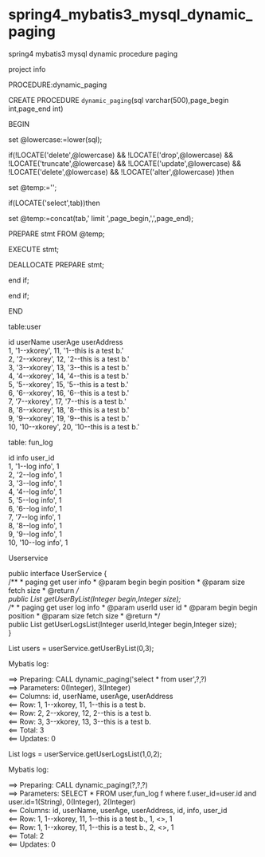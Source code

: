 # spring4_mybatis3_mysql_dynamic_paging
spring4 mybatis3 mysql dynamic procedure paging 

project info








PROCEDURE:dynamic_paging 

CREATE PROCEDURE  `dynamic_paging`(sql varchar(500),page_begin int,page_end int)

BEGIN

set @lowercase:=lower(sql);

if(!LOCATE('delete',@lowercase) && !LOCATE('drop',@lowercase) && !LOCATE('truncate',@lowercase) && !LOCATE('update',@lowercase) && !LOCATE('delete',@lowercase) && !LOCATE('alter',@lowercase) )then

set @temp:='';

if(LOCATE('select',tab))then

set @temp:=concat(tab,' limit ',page_begin,',',page_end);

PREPARE stmt FROM @temp;

EXECUTE stmt;

DEALLOCATE PREPARE stmt;

end if;

end if;

END 





table:user 

id   userName  userAge     userAddress     
1, '1--xkorey', 11, '1--this is a test b.'  
2, '2--xkorey', 12, '2--this is a test b.'  
3, '3--xkorey', 13, '3--this is a test b.'  
4, '4--xkorey', 14, '4--this is a test b.'  
5, '5--xkorey', 15, '5--this is a test b.'  
6, '6--xkorey', 16, '6--this is a test b.'  
7, '7--xkorey', 17, '7--this is a test b.'  
8, '8--xkorey', 18, '8--this is a test b.'  
9, '9--xkorey', 19, '9--this is a test b.'  
10, '10--xkorey', 20, '10--this is a test b.' 

table: fun_log

id  info         user_id  
1, '1--log info', 1  
2, '2--log info', 1  
3, '3--log info', 1  
4, '4--log info', 1  
5, '5--log info', 1  
6, '6--log info', 1  
7, '7--log info', 1  
8, '8--log info', 1  
9, '9--log info', 1  
10, '10--log info', 1  

Userservice  

public interface UserService {  
/** 
     * paging get user info 
     * @param begin begin position
     * @param size  fetch size 
     * @return 
     */  
     public List<User> getUserByList(Integer begin,Integer size);  
/** 
     * paging get user log info
     * @param userId user id
     * @param begin begin position
     * @param size fetch size
     * @return 
     */  
     public List<FunLog> getUserLogsList(Integer userId,Integer begin,Integer size);  
}  



List<User> users = userService.getUserByList(0,3);

Mybatis log:

==>  Preparing: CALL dynamic_paging('select * from user',?,?)   
==> Parameters: 0(Integer), 3(Integer)  
<==    Columns: id, userName, userAge, userAddress  
<==        Row: 1, 1--xkorey, 11, 1--this is a test b.  
<==        Row: 2, 2--xkorey, 12, 2--this is a test b.  
<==        Row: 3, 3--xkorey, 13, 3--this is a test b.  
<==      Total: 3  
<==    Updates: 0  


List<FunLog> logs = userService.getUserLogsList(1,0,2);

Mybatis log:

==>  Preparing: CALL dynamic_paging(?,?,?)   
==> Parameters: SELECT * FROM user,fun_log f where f.user_id=user.id and user.id=1(String), 0(Integer), 2(Integer)  
<==    Columns: id, userName, userAge, userAddress, id, info, user_id  
<==        Row: 1, 1--xkorey, 11, 1--this is a test b., 1, <<BLOB>>, 1  
<==        Row: 1, 1--xkorey, 11, 1--this is a test b., 2, <<BLOB>>, 1  
<==      Total: 2  
<==    Updates: 0  



